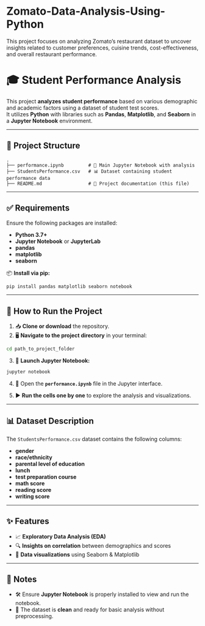 # Zomato-Data-Analysis-Using-Python
This project focuses on analyzing Zomato’s restaurant dataset to uncover insights related to customer preferences, cuisine trends, cost-effectiveness, and overall restaurant performance.
# 🎓 **Student Performance Analysis**

This project **analyzes student performance** based on various demographic and academic factors using a dataset of student test scores.  
It utilizes **Python** with libraries such as **Pandas**, **Matplotlib**, and **Seaborn** in a **Jupyter Notebook** environment.

---

## 📁 **Project Structure**

```
.
├── performance.ipynb         # 📘 Main Jupyter Notebook with analysis
├── StudentsPerformance.csv   # 📊 Dataset containing student performance data
├── README.md                 # 📄 Project documentation (this file)
```

---

## ✅ **Requirements**

Ensure the following packages are installed:

- **Python 3.7+**
- **Jupyter Notebook** or **JupyterLab**
- **pandas**
- **matplotlib**
- **seaborn**

📦 **Install via pip:**

```bash
pip install pandas matplotlib seaborn notebook
```

---

## 🚀 **How to Run the Project**

1. 📥 **Clone or download** the repository.
2. 🖥️ **Navigate to the project directory** in your terminal:

```bash
cd path_to_project_folder
```

3. 📂 **Launch Jupyter Notebook:**

```bash
jupyter notebook
```

4. 📑 Open the **`performance.ipynb`** file in the Jupyter interface.

5. ▶️ **Run the cells one by one** to explore the analysis and visualizations.

---

## 📊 **Dataset Description**

The `StudentsPerformance.csv` dataset contains the following columns:

- **gender**
- **race/ethnicity**
- **parental level of education**
- **lunch**
- **test preparation course**
- **math score**
- **reading score**
- **writing score**

---

## ✨ **Features**

- 📈 **Exploratory Data Analysis (EDA)**
- 🔍 **Insights on correlation** between demographics and scores
- 🎨 **Data visualizations** using Seaborn & Matplotlib

---

## 📌 **Notes**

- 🛠️ Ensure **Jupyter Notebook** is properly installed to view and run the notebook.
- 🧼 The dataset is **clean** and ready for basic analysis without preprocessing.
